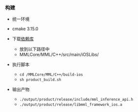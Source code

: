 ### 构建

- 统一环境
- cmake 3.15.0

- 下载[依赖库](https://gitee.com/paddlepaddle/LiteKit/tree/main/iOS/MMLCoreNativeDepencency/0.0.9)

  - 放到以下路径中
  - MMLCore/MML/C++/src/main/iOSLibs/

- 执行脚本

  - `cd /MMLCore/MML/C++/build-ios`
  - `sh product_build.sh`

- 输出产物

  - `./output/product/release/include/mml_inference_api.h`
  - `./output/product/release/libmml_framework_ios.a`
